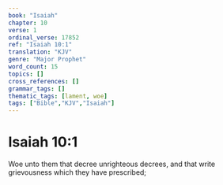 ```yaml
---
book: "Isaiah"
chapter: 10
verse: 1
ordinal_verse: 17852
ref: "Isaiah 10:1"
translation: "KJV"
genre: "Major Prophet"
word_count: 15
topics: []
cross_references: []
grammar_tags: []
thematic_tags: [lament, woe]
tags: ["Bible","KJV","Isaiah"]
---
```


# Isaiah 10:1

Woe unto them that decree unrighteous decrees, and that write grievousness which they have prescribed;
